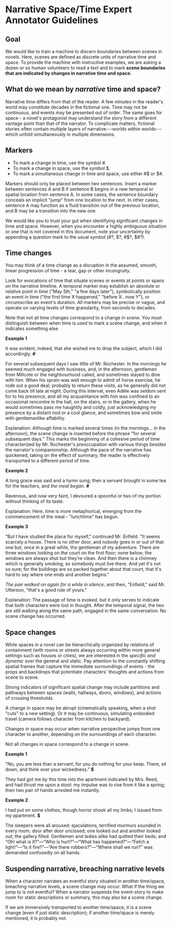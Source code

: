 # Narrative Space/Time Expert Annotator Guidelines

## Goal

We would like to train a machine to discern boundaries between scenes in novels.
Here, scenes are defined as discrete units of narrative time and space. To 
provide the machine with instructive examples, we are asking a dozen or so 
human volunteers to read a text and to mark **scene boundaries that are indicated
by changes in narrative time and space.**

## What do we mean by *narrative* time and space?

Narrative time differs from that of the reader. A few minutes in the
reader's world may constitute decades in the fictional one. Time may not
be continuous, and events may be presented out of order. The same
goes for space - a novel's protagonist may understand the story
from a different vantage point than that of the narrator.
To complicate matters, fictional stories often contain multiple layers of narrative---worlds
within worlds---which unfold simultaneously in multiple dimensions. 



## Markers 
- To mark a change in time, use the symbol #. 
- To mark a change in space, use the symbol $.
- To mark a simultaneous change in time and space, use either #$ or $#.

Markers should only be placed between two sentences. Insert a marker between sentences A and B if sentence B begins in a new temporal or spatial location from sentence A. In some cases, the sentence boundary conceals an implicit "jump" from one location to the next. In other cases, sentence A may function as a fluid transition out of the previous location, and B may be a transition into the new one.

We would like you to trust your gut when identifying significant changes in time and space. However, when you encounter a highly ambiguous situation or one that is not covered in this document, note your uncertainty by appending a question mark to the usual symbol (#?, $?, #$?, $#?). 

## Time changes

You may think of a time change as a disruption in the assumed,
smooth, linear progression of time - a tear, gap or other incongruity.  

Look for evocations of time that situate scenes or events 
at points or spans on the narrative timeline. A temporal marker may establish an absolute
or relative point in time ("May 5th," "a few days later"), symbolically 
position an event in time ("the first time X happened," "before X...now Y"), 
or circumscribe an event's duration. All markers may be precise or vague, and
operate on varying levels of time granularity, from seconds to decades. 

Note that not all time changes correspond to a change in scene. You 
must distinguish between when time is used to mark a scene change, and
when it indicates something else.

**Example 1**

It was evident, indeed, that she wished me to drop the subject, which I did accordingly. **#** 
 
For several subsequent days I saw little of Mr. Rochester. In the mornings he seemed much engaged with business, and, in the afternoon, gentlemen from Millcote or the neighbourhood called, and sometimes stayed to dine with him.  When his sprain was well enough to admit of horse exercise, he rode out a good deal; probably to return these visits, as he generally did not come back till late at night. During this interval, even Adèle was seldom sent for to his presence, and all my acquaintance with him was confined to an occasional rencontre in the hall, on the stairs, or in the gallery, when he would sometimes pass me haughtily and coldly, just acknowledging my presence by a distant nod or a cool glance, and sometimes bow and smile with gentlemanlike affability. 
 
Explanation: Although time is marked several times (in the mornings...
in the afternoon), the scene change is inserted before the phrase 
"for several subsequent days." This marks the beginning of a cohesive
period of time characterized by Mr. Rochester's preoccupation with 
various things besides the narrator's companionship. Although the pace
of the narrative has quickened, taking on the effect of summary,
the reader is effectively transported to a different period of time.
 
 
**Example 2**

A long grace was said and a hymn sung; then a servant brought in some tea for the teachers, and *the meal began*. **#**

Ravenous, and now very faint, I devoured a spoonful or two of my portion without thinking of its taste.

Explanation: Here, time is more metaphorical, emerging from
the commencement of the meal - "lunchtime" has begun.  
 
**Example 3**

"But I have studied the place for myself," continued Mr. Enfield.
"It seems scarcely a house. There is no other door, and nobody goes
in or out of that one but, once in a great while, the gentleman of
my adventure. There are three windows looking on the court on the
first floor; none below; the windows are always shut but they're
clean. And then there is a chimney which is generally smoking; so
somebody must live there. And yet it's not so sure; for the
buildings are so packed together about that court, that it's hard to
say where one ends and another begins."


*The pair walked on again for a while in silence;* and then,
"Enfield," said Mr. Utterson, "that's a good rule of yours."

Explanation: The passage of time is evoked, but it only serves to
indicate that both characters were lost in thought. After the temporal
signal, the two are still walking along the same path, 
engaged in the same conversation. No scene change has occurred. 

## Space changes

While spaces in a novel can be hierarchically organized by relations of 
containment (with rooms or streets always occurring within more
general settings such as houses or cities), we are interested in the *specific
and dynamic* over the general and static. Pay attention to the constantly shifting 
spatial frames that capture the immediate surroundings of events - the 
props and backdrops that potentiate characters' thoughts and actions 
from scene to scene. 

Strong indicators of significant spatial change may include partitions and pathways 
between spaces (walls, hallways, doors, windows), and actions of crossing 
thresholds.

A change in space may be abrupt (cinematically speaking, when a shot "cuts"
to a new setting). Or it may be continuous, simulating embodied travel (camera follows 
character from kitchen to backyard).

Changes in space may occur when narrative perspective jumps from one character
to another, depending on the surroundings of each character.  

Not all changes in space correspond to a change in scene. 

**Example 1**

"No; you are less than a servant, for you do nothing for your keep. There, sit down, and think over your wickedness." **$**

They had got me by this time into the apartment indicated by Mrs. Reed, and had thrust me upon a stool: my impulse was to rise from it like a spring; their two pair of hands arrested me instantly.

**Example 2**

I had put on some clothes, though horror shook all my limbs; I issued from my apartment. **$** 

The sleepers were all aroused: ejaculations, terrified murmurs sounded in every room; door after door unclosed; one looked out and another looked out; the gallery filled.  Gentlemen and ladies alike had quitted their beds; and “Oh! what is it?”—“Who is hurt?”—“What has happened?”—“Fetch a light!”—“Is it fire?”—“Are there robbers?”—“Where shall we run?” was demanded confusedly on all hands.

## Suspending narrative, breaching narrative levels

When a character narrates an eventful story situated in another time/space, 
breaching narrative levels, a scene change may occur. 
What if the thing we jump to is not eventful?
When a narrator suspends the event-story to make room for static descriptions
or summary, this may also be a scene change.

If we are immersively transported to another time/space, it is a scene 
change (even if just static description); if another time/space is merely mentioned, it is probably not. 



